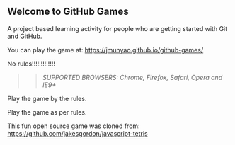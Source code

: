 ## Welcome to GitHub Games

A project based learning activity for people who are getting started with Git and GitHub.

You can play the game at: https://jmunyao.github.io/github-games/

No rules!!!!!!!!!!!!!
>> _*SUPPORTED BROWSERS*: Chrome, Firefox, Safari, Opera and IE9+_

Play the game by the rules.

Play the game as per rules.

This fun open source game was cloned from: https://github.com/jakesgordon/javascript-tetris
